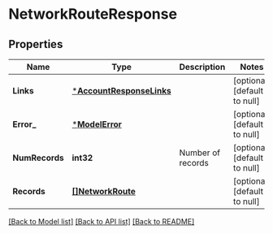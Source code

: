 # NetworkRouteResponse

## Properties
Name | Type | Description | Notes
------------ | ------------- | ------------- | -------------
**Links** | [***AccountResponseLinks**](account_response__links.md) |  | [optional] [default to null]
**Error_** | [***ModelError**](error.md) |  | [optional] [default to null]
**NumRecords** | **int32** | Number of records | [optional] [default to null]
**Records** | [**[]NetworkRoute**](network_route.md) |  | [optional] [default to null]

[[Back to Model list]](../README.md#documentation-for-models) [[Back to API list]](../README.md#documentation-for-api-endpoints) [[Back to README]](../README.md)


